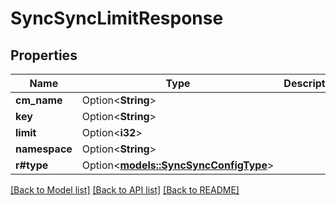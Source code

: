 # SyncSyncLimitResponse

## Properties

Name | Type | Description | Notes
------------ | ------------- | ------------- | -------------
**cm_name** | Option<**String**> |  | [optional]
**key** | Option<**String**> |  | [optional]
**limit** | Option<**i32**> |  | [optional]
**namespace** | Option<**String**> |  | [optional]
**r#type** | Option<[**models::SyncSyncConfigType**](sync.SyncConfigType.md)> |  | [optional]

[[Back to Model list]](../README.md#documentation-for-models) [[Back to API list]](../README.md#documentation-for-api-endpoints) [[Back to README]](../README.md)


